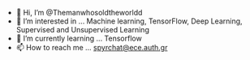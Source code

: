 - 👋 Hi, I’m @Themanwhosoldtheworldd
- 👀 I’m interested in ... Machine learning, TensorFlow, Deep Learning, Supervised and Unsupervised Learning
- 🌱 I’m currently learning ... Tensorflow
- 📫 How to reach me ... spyrchat@ece.auth.gr

<!---
Hello I am an Electrical and Computer Engineering Student and an aspiring ML engineer, I currently use github for my personal and university Projects.
--->
